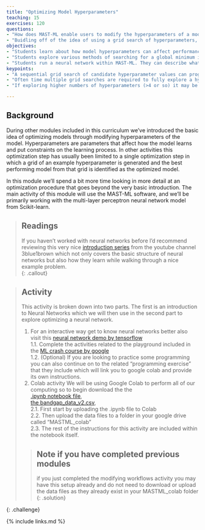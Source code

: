 ```yaml
---
title: "Optimizing Model Hyperparameters"
teaching: 15
exercises: 120
questions:
- "How does MAST-ML enable users to modify the hyperparameters of a model?"
- "Buidling off of the idea of using a grid search of hyperparameters, how can users converge on an optimized model?"
objectives:
- "Students learn about how model hyperparameters can affect performance and are introduced to some basic ideas on how these hyperparameters can be optimized, namely the grid search method."
- "Students explore various methods of searching for a global minimum in model errors and avoiding getting trapped in a local minimum."
- "Students run a neural network within MAST-ML. They can describe what they are, how to use them, and how to optimize them."
keypoints:
- "A sequential grid search of candidate hyperparameter values can progressively search for the best combination of model hyperparameters."
- "Often time multiple grid searches are required to fully explore a hyperparameter space in sufficient detail."
- "If exploring higher numbers of hyperparameters (>4 or so) it may be better to use more sophisticated search techniques due to computational constraints."

---
```

## Background 
During other modules included in this curriculum we’ve introduced the basic idea of optimizing models through modifying hyperparameters of the model. 
Hyperparameters are parameters that affect how the model learns and put constraints on the learning process. 
In other activities this optimization step has usually been limited to a single optimization step in which a grid of an example hyperparameter is generated and the best performing model from that grid is identified as the optimized model.   
  
In this module we’ll spend a bit more time looking in more detail at an optimization procedure that goes beyond the very basic introduction. 
The main activity of this module will use the MAST-ML software, and we’ll be primarily working with the multi-layer perceptron neural network model from Scikit-learn.  
  
> ## Readings
> If you haven’t worked with neural networks before I’d recommend reviewing this very nice [introduction series](https://www.youtube.com/watch?v=aircAruvnKk&list=PLZHQObOWTQDNU6R1_67000Dx_ZCJB-3pi) from the youtube channel 3blue1brown which not only covers the basic structure of neural networks but also how they learn while walking through a nice example problem.    
{: .callout}
  
> ## Activity
> This activity is broken down into two parts. The first is an introduction to Neural Networks which we will then use in the second part to explore optimizing a neural network.
>  
> 1. For an interactive way get to know neural networks better also visit this [neural network demo by tensorflow](https://playground.tensorflow.org/)   
>     1.1. Complete the activities related to the playground included in the [ML crash course by google](https://developers.google.com/machine-learning/crash-course/introduction-to-neural-networks/playground-exercises)  
>     1.2. (Optional) If you are looking to practice some programming you can also continue on to the related “programming exercise” that they include which will link you to google colab and provide its own instructions.  
> 2. Colab activity
> We will be using Google Colab to perform all of our computing so to begin download the the  
> [.ipynb notebook file](https://drive.google.com/file/d/1texODGqPo2Dg-5MnPjbxhT5hmWiAFeV3/view?usp=sharing),  
> [the bandgap_data_v2.csv](https://drive.google.com/file/d/1BfQtOX2QnOzRjrTlYxUJ3ks2AteXlSMD/view?usp=sharing),  
>     2.1. First start by uploading the .ipynb file to Colab  
>     2.2. Then upload the data files to a folder in your google drive called “MASTML_colab”  
>     2.3. The rest of the instructions for this activity are included within the notebook itself.
>  
> > ## Note if you have completed previous modules
> >  
> > if you just completed the modifying workflows activity you may have this setup already and do not need to download or upload the data files as they already exist in your MASTML_colab folder  
> {: .solution}
>  
{: .challenge}
  
{% include links.md %}
